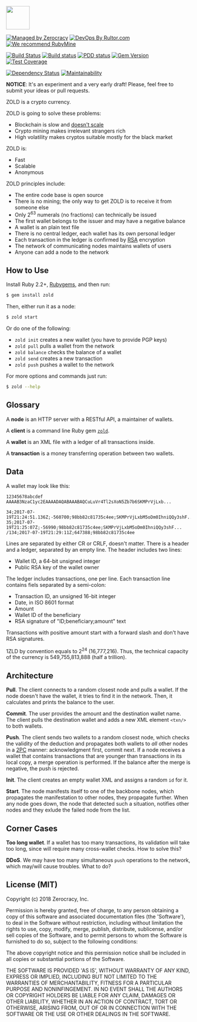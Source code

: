<img src="http://www.zold.io/logo.svg" width="64px" height="64px"/>

[![Managed by Zerocracy](http://www.0crat.com/badge/C91QJT4CF.svg)](http://www.0crat.com/p/C91QJT4CF)
[![DevOps By Rultor.com](http://www.rultor.com/b/yegor256/Zold)](http://www.rultor.com/p/yegor256/Zold)
[![We recommend RubyMine](http://img.teamed.io/rubymine-recommend.svg)](https://www.jetbrains.com/ruby/)

[![Build Status](https://travis-ci.org/zerocracy/zold.svg)](https://travis-ci.org/zerocracy/zold)
[![Build status](https://ci.appveyor.com/api/projects/status/orvfo2qgmd1d7a2i?svg=true)](https://ci.appveyor.com/project/zerocracy/zold)
[![PDD status](http://www.0pdd.com/svg?name=zerocracy/zold)](http://www.0pdd.com/p?name=zerocracy/zold)
[![Gem Version](https://badge.fury.io/rb/zold.svg)](http://badge.fury.io/rb/zold)
[![Test Coverage](https://img.shields.io/codecov/c/github/zerocracy/zold.svg)](https://codecov.io/github/zerocracy/zold?branch=master)

[![Dependency Status](https://gemnasium.com/zerocracy/zold.svg)](https://gemnasium.com/zerocracy/zold)
[![Maintainability](https://api.codeclimate.com/v1/badges/7489c1d2bacde40ffc09/maintainability)](https://codeclimate.com/github/zerocracy/zold/maintainability)

**NOTICE**: It's an experiment and a very early draft! Please, feel free to
submit your ideas or pull requests.

ZOLD is a crypto currency.

ZOLD is going to solve these problems:

  * Blockchain is slow and [doesn't scale](https://en.wikipedia.org/wiki/Bitcoin_scalability_problem)
  * Crypto mining makes irrelevant strangers rich
  * High volatility makes cryptos suitable mostly for the black market

ZOLD is:

  * Fast
  * Scalable
  * Anonymous

ZOLD principles include:

  * The entire code base is open source
  * There is no mining; the only way to get ZOLD is to receive it from someone else
  * Only 2<sup>63</sup> numerals (no fractions) can technically be issued
  * The first wallet belongs to the issuer and may have a negative balance
  * A wallet is an plain text file
  * There is no central ledger, each wallet has its own personal ledger
  * Each transaction in the ledger is confirmed by [RSA](https://simple.wikipedia.org/wiki/RSA_%28algorithm%29) encryption
  * The network of communicating nodes maintains wallets of users
  * Anyone can add a node to the network

## How to Use

Install Ruby 2.2+, [Rubygems](https://rubygems.org/pages/download), and then run:

```bash
$ gem install zold
```

Then, either run it as a node:

```bash
$ zold start
```

Or do one of the following:

  * `zold init` creates a new wallet (you have to provide PGP keys)
  * `zold pull` pulls a wallet from the network
  * `zold balance` checks the balance of a wallet
  * `zold send` creates a new transaction
  * `zold push` pushes a wallet to the network

For more options and commands just run:

```bash
$ zold --help
```

## Glossary

A **node** is an HTTP server with a RESTful API, a maintainer of wallets.

A **client** is a command line Ruby gem [`zold`](https://rubygems.org/gems/zold).

A **wallet** is an XML file with a ledger of all transactions inside.

A **transaction** is a money transferring operation between two wallets.

## Data

A wallet may look like this:

```text
12345678abcdef
AAAAB3NzaC1yc2EAAAADAQABAAABAQCuLuVr4Tl2sXoN5Zb7b6SKMPrVjLxb...

34;2017-07-19T21:24:51.136Z;-560700;98bb82c81735c4ee;SKMPrVjLxbM5oDm0IhniQQy3shF...
35;2017-07-19T21:25:07Z;-56990;98bb82c81735c4ee;SKMPrVjLxbM5oDm0IhniQQy3shF...
/134;2017-07-19T21:29:11Z;647388;98bb82c81735c4ee
```

Lines are separated by either CR or CRLF, doesn't matter. There is a
header and a ledger, separated by an empty line.
The header includes two lines:

  * Wallet ID, a 64-bit unsigned integer
  * Public RSA key of the wallet owner

The ledger includes transactions, one per line. Each transaction line
contains fiels separated by a semi-colon:

  * Transaction ID, an unsigned 16-bit integer
  * Date, in ISO 8601 format
  * Amount
  * Wallet ID of the beneficiary
  * RSA signature of "ID;beneficiary;amount" text

Transactions with positive amount start with a forward slash and don't
have RSA signatures.

1ZLD by convention equals to 2<sup>24</sup> (16,777,216).
Thus, the technical capacity of the currency is
549,755,813,888 (half a trillion).

## Architecture

**Pull**.
The client connects to a random closest node and pulls a wallet. If the node
doesn't have the wallet, it tries to find it in the network.
Then, it calculates and prints the balance to the user.

**Commit**.
The user provides the amount and the destination wallet name.
The client pulls the destination wallet and adds
a new XML element `<txn/>` to both wallets.

**Push**.
The client sends two wallets to a random closest node, which checks
the validity of the deduction and propagates
both wallets to _all_ other nodes in a [2PC](https://en.wikipedia.org/wiki/Two-phase_commit_protocol)
manner: acknowledgment first, commit next.
If a node receives a wallet that contains transactions that are younger
than transactions in its local copy, a merge operation is
performed. If the balance after the merge is negative, the push is rejected.

**Init**.
The client creates an empty wallet XML and assigns a random `id` for it.

**Start**.
The node manifests itself to one of the backbone nodes, which
propagates the manifestation to other nodes, they propagate further.
When any node goes down, the node that detected such a situation,
notifies other nodes and they exlude the failed node from the list.

## Corner Cases

**Too long wallet**.
If a wallet has too many transactions, its validation will take too long, since
will require many cross-wallet checks. How to solve this?

**DDoS**.
We may have too many simultaneous `push` operations to the network,
which may/will cause troubles. What to do?

## License (MIT)

Copyright (c) 2018 Zerocracy, Inc.

Permission is hereby granted, free of charge, to any person obtaining a copy
of this software and associated documentation files (the 'Software'), to deal
in the Software without restriction, including without limitation the rights
to use, copy, modify, merge, publish, distribute, sublicense, and/or sell
copies of the Software, and to permit persons to whom the Software is
furnished to do so, subject to the following conditions:

The above copyright notice and this permission notice shall be included in all
copies or substantial portions of the Software.

THE SOFTWARE IS PROVIDED 'AS IS', WITHOUT WARRANTY OF ANY KIND, EXPRESS OR
IMPLIED, INCLUDING BUT NOT LIMITED TO THE WARRANTIES OF MERCHANTABILITY,
FITNESS FOR A PARTICULAR PURPOSE AND NONINFINGEMENT. IN NO EVENT SHALL THE
AUTHORS OR COPYRIGHT HOLDERS BE LIABLE FOR ANY CLAIM, DAMAGES OR OTHER
LIABILITY, WHETHER IN AN ACTION OF CONTRACT, TORT OR OTHERWISE, ARISING FROM,
OUT OF OR IN CONNECTION WITH THE SOFTWARE OR THE USE OR OTHER DEALINGS IN THE
SOFTWARE.

